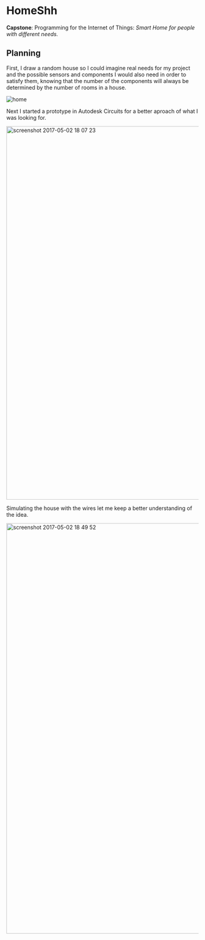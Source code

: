 # HomeShh

**Capstone**: Programming for the Internet of Things: *Smart Home for people with different needs.*

## Planning

First, I draw a random house so I could imagine real needs for my project and the possible sensors and components I would also need in order to satisfy them, knowing that the number of the components will always be determined by the number of rooms in a house.

![home](https://cloud.githubusercontent.com/assets/22894897/25628609/38a11de0-2f3d-11e7-939e-ce560fed895a.jpeg)

Next I started a prototype in Autodesk Circuits for a better aproach of what I was looking for.

<img width="978" alt="screenshot 2017-05-02 18 07 23" src="https://cloud.githubusercontent.com/assets/22894897/25639438/51684a36-2f62-11e7-8653-918b19b87679.png">

Simulating the house with the wires let me keep a better understanding of the idea.

<img width="1075" alt="screenshot 2017-05-02 18 49 52" src="https://cloud.githubusercontent.com/assets/22894897/25640995/40c2dac4-2f68-11e7-9bac-98d53cca4bec.png">
